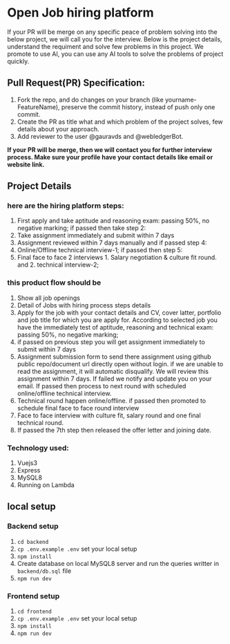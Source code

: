 # Open Job hiring platform

If your PR will be merge on any specific peace of problem solving into the below project, we will call you for the interview.
Below is the project details, understand the requiment and solve few problems in this project. We promote to use AI, you can use any AI tools to solve the problems of project quickly. 


## Pull Request(PR) Specification:
1. Fork the repo, and do changes on your branch (like yourname-FeatureName), preserve the commit history, instead of push only one commit. 
2. Create the PR as title what and which problem of the project solves, few details about your approach.
3. Add reviewer to the user @gauravds and @webledgerBot. 

**If your PR will be merge, then we will contact you for further interview process. Make sure your profile have your contact details like email or website link.**


## Project Details

### here are the hiring platform steps:

1. First apply and take aptitude and reasoning exam: passing 50%, no negative marking; if passed then take step 2:
2. Take assignment immediately and submit within 7 days
3. Assignment reviewed within 7 days manually and if passed step 4:
4. Online/Offline technical interview-1; if passed then step 5:
5. Final face to face 2 interviews 1. Salary negotiation & culture fit round. and 2. technical interview-2;

### this product flow should be

1. Show all job openings
2. Detail of Jobs with hiring process steps details
3. Apply for the job with your contact details and CV, cover latter, portfolio and job title for which you are apply for. According to selected job you have the immediately test of aptitude, reasoning and technical exam: passing 50%, no negative marking;
4. if passed on previous step you will get assignment immediately to submit within 7 days
5. Assignment submission form to send there assignment using github public repo/document url directly open without login. if we are unable to read the assignment, it will automatic disqualify. We will review this assignment within 7 days. If failed we notify and update you on your email. If passed then process to next round with scheduled online/offline technical interview.
6. Technical round happen online/offline. if passed then promoted to schedule final face to face round interview
7. Face to face interview with culture fit, salary round and one final technical round.
8. If passed the 7th step then released the offer letter and joining date.

### Technology used:

1. Vuejs3
2. Express
3. MySQL8
4. Running on Lambda

## local setup

### Backend setup

1. `cd backend`
2. `cp .env.example .env` set your local setup
3. `npm install`
4. Create database on local MySQL8 server and run the queries writter in `backend/db.sql` file
5. `npm run dev`

### Frontend setup

1. `cd frontend`
2. `cp .env.example .env` set your local setup
3. `npm install`
4. `npm run dev`
